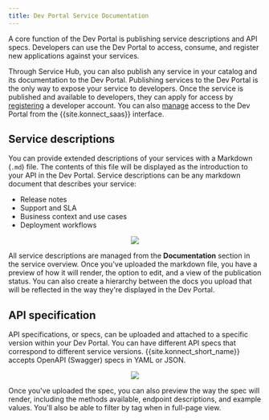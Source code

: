 ```yaml
---
title: Dev Portal Service Documentation
---
```


A core function of the Dev Portal is publishing service descriptions and API specs. Developers can use the Dev Portal to access, consume, and register new applications against your services.

Through Service Hub, you can also publish any service in your catalog and its
documentation to the Dev Portal. Publishing services to the Dev Portal is the only way to expose your service to developers. Once the service is published and available to developers, they can apply for access by [registering](/konnect/dev-portal/dev-reg/) a developer account. You can also [manage](/konnect/dev-portal/access-and-approval/manage-devs/) access to the Dev Portal from the {{site.konnect_saas}} interface.

## Service descriptions

You can provide extended descriptions of your services with a Markdown (`.md`) file. The contents of this file will be displayed as the introduction to your API in the Dev Portal. Service descriptions can be any markdown document that describes your service: 

* Release notes
* Support and SLA 
* Business context and use cases
* Deployment workflows

<p align="center">
  <img src="/assets/images/docs/konnect/konnect_service_docs_description.png" />
</p>

All service descriptions are managed from the **Documentation** section in the service overview. Once you've uploaded the markdown file, you have a preview of how it will render, the option to edit, and a view of the publication status. You can also create a hierarchy between the docs you upload that will be reflected in the way they're displayed in the Dev Portal.

## API specification

API specifications, or specs, can be uploaded and attached to a specific version within your Dev Portal.
You can have different API specs that correspond to different service versions.
{{site.konnect_short_name}} accepts OpenAPI (Swagger) specs in YAML or JSON.

<p align="center">
  <img src="/assets/images/docs/konnect/konnect_service_docs_spec.png" />
</p>

Once you've uploaded the spec, you can also preview the way the spec will render, including the methods available, endpoint descriptions, and example values. You'll also be able to filter by tag when in full-page view. 
